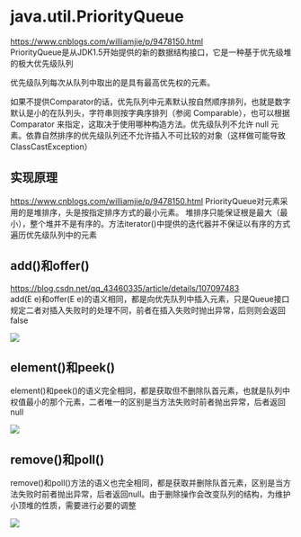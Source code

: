# java.util.PriorityQueue
https://www.cnblogs.com/williamjie/p/9478150.html  
PriorityQueue是从JDK1.5开始提供的新的数据结构接口，它是一种基于优先级堆的极大优先级队列

优先级队列每次从队列中取出的是具有最高优先权的元素。

如果不提供Comparator的话，优先队列中元素默认按自然顺序排列，也就是数字默认是小的在队列头，字符串则按字典序排列（参阅 Comparable），也可以根据 Comparator 来指定，这取决于使用哪种构造方法。优先级队列不允许 null 元素。依靠自然排序的优先级队列还不允许插入不可比较的对象（这样做可能导致 ClassCastException）

## 实现原理
https://www.cnblogs.com/williamjie/p/9478150.html
PriorityQueue对元素采用的是堆排序，头是按指定排序方式的最小元素。
堆排序只能保证根是最大（最小），整个堆并不是有序的。方法iterator()中提供的迭代器并不保证以有序的方式遍历优先级队列中的元素

## add()和offer()
https://blog.csdn.net/qq_43460335/article/details/107097483  
add(E e)和offer(E e)的语义相同，都是向优先队列中插入元素，只是Queue接口规定二者对插入失败时的处理不同，前者在插入失败时抛出异常，后则则会返回false  

![](https://img-blog.csdnimg.cn/20200703075521352.png?x-oss-process=image/watermark,type_ZmFuZ3poZW5naGVpdGk,shadow_10,text_aHR0cHM6Ly9ibG9nLmNzZG4ubmV0L3FxXzQzNDYwMzM1,size_16,color_FFFFFF,t_70)


## element()和peek()
element()和peek()的语义完全相同，都是获取但不删除队首元素，也就是队列中权值最小的那个元素，二者唯一的区别是当方法失败时前者抛出异常，后者返回null

![](https://img-blog.csdnimg.cn/20200703080001918.png?x-oss-process=image/watermark,type_ZmFuZ3poZW5naGVpdGk,shadow_10,text_aHR0cHM6Ly9ibG9nLmNzZG4ubmV0L3FxXzQzNDYwMzM1,size_16,color_FFFFFF,t_70)

## remove()和poll()
remove()和poll()方法的语义也完全相同，都是获取并删除队首元素，区别是当方法失败时前者抛出异常，后者返回null。由于删除操作会改变队列的结构，为维护小顶堆的性质，需要进行必要的调整

![](https://img-blog.csdnimg.cn/20200703080148807.png?x-oss-process=image/watermark,type_ZmFuZ3poZW5naGVpdGk,shadow_10,text_aHR0cHM6Ly9ibG9nLmNzZG4ubmV0L3FxXzQzNDYwMzM1,size_16,color_FFFFFF,t_70)
